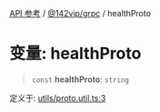 [API 参考](../../../index.md) / [@142vip/grpc](../index.md) / healthProto

# 变量: healthProto

> `const` **healthProto**: `string`

定义于: [utils/proto.util.ts:3](https://github.com/142vip/core-x/blob/58a4aca72f73ebc92491a458c9b83754486dc296/packages/grpc/src/utils/proto.util.ts#L3)
